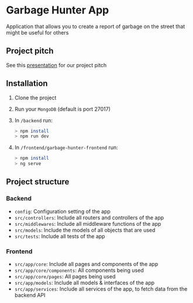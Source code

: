 # Garbage Hunter App

Application that allows you to create a report of garbage on the street that might be useful for others

## Project pitch

See this [presentation](https://docs.google.com/presentation/d/1I6PNRz_twv2VCshzv1o-vXBFN6c71CpDrIfRMc17KL8/edit?usp=sharing) for our project pitch

## Installation

1. Clone the project
2. Run your `MongoDB` (default is port 27017)
3. In `/backend` run:

    ```bash
    > npm install
    > npm run dev
    ```

4. In `/frontend/garbage-hunter-frontend` run:

    ```bash
    > npm install
    > ng serve
    ```

## Project structure

### Backend

- `config`: Configuration setting of the app
- `src/controllers`: Include all routers and controllers of the app
- `src/middlewares`: Include all middleware functions of the app
- `src/models`: Include the models of all objects that are used
- `src/tests`: Include all tests of the app

### Frontend

- `src/app/core`: Include all pages and components of the app
- `src/app/core/components`: All components being used
- `src/app/core/pages`: All pages being used
- `src/app/models`: Include all models & interfaces of the app
- `src/app/services`: Include all services of the app, to fetch data from the backend API
